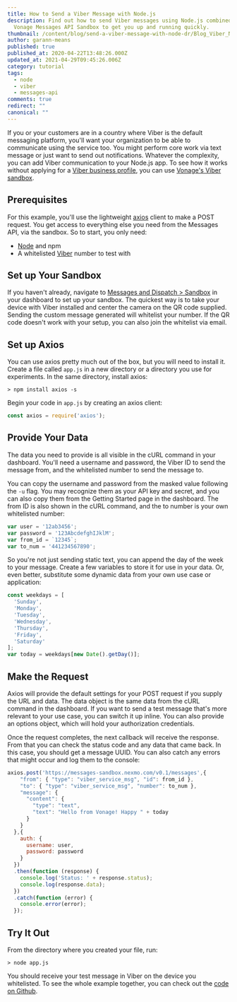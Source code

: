 ```yaml
---
title: How to Send a Viber Message with Node.js
description: Find out how to send Viber messages using Node.js combined with the
  Vonage Messages API Sandbox to get you up and running quickly.
thumbnail: /content/blog/send-a-viber-message-with-node-dr/Blog_Viber_Node-js_1200x600.png
author: garann-means
published: true
published_at: 2020-04-22T13:48:26.000Z
updated_at: 2021-04-29T09:45:26.006Z
category: tutorial
tags:
  - node
  - viber
  - messages-api
comments: true
redirect: ""
canonical: ""
---
```

If you or your customers are in a country where Viber is the default messaging platform, you'll want your organization to be able to communicate using the service too. You might perform core work via text message or just want to send out notifications. Whatever the complexity, you can add Viber communication to your Node.js app. To see how it works without applying for a [Viber business profile](https://developer.nexmo.com/messages/concepts/viber), you can use [Vonage's Viber sandbox](https://learn.vonage.com/blog/2020/04/08/introducing-the-messages-api-sandbox).


## Prerequisites


For this example, you'll use the lightweight [axios](https://github.com/axios/axios) client to make a POST request. You get access to everything else you need from the Messages API, via the sandbox. So to start, you only need:

- [Node](https://nodejs.org/) and npm
- A whitelisted [Viber](https://www.viber.com/en/) number to test with


<sign-up number></sign-up>

## Set up Your Sandbox


If you haven't already, navigate to [Messages and Dispatch &gt; Sandbox](https://dashboard.nexmo.com/messages/sandbox) in your dashboard to set up your sandbox. The quickest way is to take your device with Viber installed and center the camera on the QR code supplied. Sending the custom message generated will whitelist your number. If the QR code doesn't work with your setup, you can also join the whitelist via email.  


## Set up Axios


You can use axios pretty much out of the box, but you will need to install it. Create a file called `app.js` in a new directory or a directory you use for experiments. In the same directory, install axios:


```text
> npm install axios -s
```


Begin your code in `app.js` by creating an axios client:


```javascript
const axios = require('axios');
```


## Provide Your Data


The data you need to provide is all visible in the cURL command in your dashboard. You'll need a username and password, the Viber ID to send the message from, and the whitelisted number to send the message to. 


You can copy the username and password from the masked value following the `-u` flag. You may recognize them as your API key and secret, and you can also copy them from the Getting Started page in the dashboard. The from ID is also shown in the cURL command, and the to number is your own whitelisted number:


```javascript
var user = '12ab3456';
var password = '123AbcdefghIJklM';
var from_id = `12345`;
var to_num = '441234567890';
```


So you're not just sending static text, you can append the day of the week to your message. Create a few variables to store it for use in your data. Or, even better, substitute some dynamic data from your own use case or application:


```javascript
const weekdays = [
  'Sunday',
  'Monday',
  'Tuesday',
  'Wednesday',
  'Thursday',
  'Friday',
  'Saturday'
];
var today = weekdays[new Date().getDay()];
```


## Make the Request


Axios will provide the default settings for your POST request if you supply the URL and data. The data object is the same data from the cURL command in the dashboard. If you want to send a test message that's more relevant to your use case, you can switch it up inline. You can also provide an options object, which will hold your authorization credentials. 

Once the request completes, the next callback will receive the response. From that you can check the status code and any data that came back. In this case, you should get a message UUID. You can also catch any errors that might occur and log them to the console:


```javascript
axios.post('https://messages-sandbox.nexmo.com/v0.1/messages',{
    "from": { "type": "viber_service_msg", "id": from_id },
    "to": { "type": "viber_service_msg", "number": to_num },
    "message": {
      "content": {
        "type": "text",
        "text": "Hello from Vonage! Happy " + today
      }
    }
  },{
    auth: {
      username: user,
      password: password
    }
  })
  .then(function (response) {
    console.log('Status: ' + response.status);
    console.log(response.data);
  })
  .catch(function (error) {
    console.error(error);
  });
```


## Try It Out


From the directory where you created your file, run:


```text
> node app.js
```


You should receive your test message in Viber on the device you whitelisted. To see the whole example together, you can check out the [code on Github](https://github.com/nexmo-community/send-viber-with-node).




